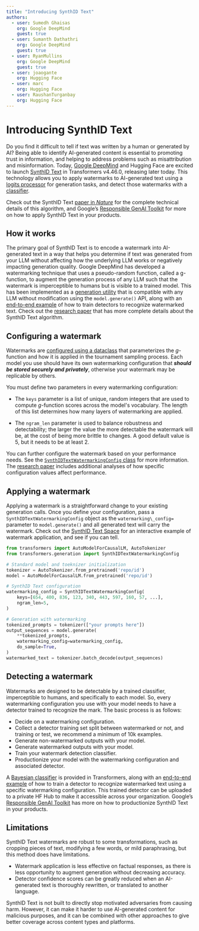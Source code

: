 ```yaml
---
title: "Introducing SynthID Text"
authors:
  - user: Sumedh Ghaisas
    org: Google DeepMind
    guest: true
  - user: Sumanth Dathathri
    org: Google DeepMind
    guest: true
  - user: RyanMullins
    org: Google DeepMind
    guest: true
  - user: joaogante
    org: Hugging Face
  - user: marc
    org: Hugging Face
  - user: RaushanTurganbay
    org: Hugging Face
---
```


# Introducing SynthID Text

Do you find it difficult to tell if text was written by a human or generated by AI? Being able to identify AI-generated content is essential to promoting trust in information, and helping to address problems such as misattribution and misinformation. Today, [Google DeepMind](https://deepmind.google/) and Hugging Face are excited to launch [SynthID Text](https://deepmind.google/technologies/synthid/) in Transformers v4.46.0, releasing later today. This technology allows you to apply watermarks to AI-generated text using a [logits processor](https://huggingface.co/docs/transformers/v4.46.0/en/internal/generation_utils) for generation tasks, and detect those watermarks with a [classifier](https://github.com/huggingface/transformers/tree/v4.46.0/examples/research_projects/synthid_text/detector_bayesian.py).

Check out the SynthID Text [paper in _Nature_](https://www.nature.com/articles/s41586-024-08025-4) for the complete technical details of this algorithm, and Google’s [Responsible GenAI Toolkit](https://ai.google.dev/responsible/docs/safeguards/synthid) for more on how to apply SynthID Text in your products.

## How it works

The primary goal of SynthID Text is to encode a watermark into AI-generated text in a way that helps you determine if text was generated from your LLM without affecting how the underlying LLM works or negatively impacting generation quality. Google DeepMind has developed a watermarking technique that uses a pseudo-random function, called a g-function, to augment the generation process of any LLM such that the watermark is imperceptible to humans but is visible to a trained model. This has been implemented as a [generation utility](https://huggingface.co/docs/transformers/v4.46.0/en/internal/generation_utils) that is compatible with any LLM without modification using the `model.generate()` API, along with an [end-to-end example](https://github.com/huggingface/transformers/tree/v4.46.0/examples/research_projects/synthid_text/detector_bayesian.py) of how to train detectors to recognize watermarked text. Check out the [research paper](https://www.nature.com/articles/s41586-024-08025-4) that has more complete details about the SynthID Text algorithm.

## Configuring a watermark

Watermarks are [configured using a dataclass](https://github.com/huggingface/transformers/blob/v4.46.0/src/transformers/generation/configuration_utils.py) that parameterizes the _g_\-function and how it is applied in the tournament sampling process. Each model you use should have its own watermarking configuration that **_should be stored securely and privately_**, otherwise your watermark may be replicable by others.

You must define two parameters in every watermarking configuration:

- The `keys` parameter is a list of unique, random integers that are used to compute _g_-function scores across the model's vocabulary. The length of this list determines how many layers of watermarking are applied.

- The `ngram_len` parameter is used to balance robustness and detectability; the larger the value the more detectable the watermark will be, at the cost of being more brittle to changes. A good default value is 5, but it needs to be at least 2\.

You can further configure the watermark based on your performance needs. See the [`SynthIDTextWatermarkingConfig` class](https://github.com/huggingface/transformers/tree/v4.46.0/src/transformers/generation/configuration_utils.py#L1461-L1478) for more information. The [research paper](https://www.nature.com/articles/s41586-024-08025-4) includes additional analyses of how specific configuration values affect performance.

## Applying a watermark

Applying a watermark is a straightforward change to your existing generation calls. Once you define your configuration, pass a `SynthIDTextWatermarkingConfig` object as the `watermarking\_config=` parameter to `model.generate()` and all generated text will carry the watermark. Check out the [SynthID Text Space](https://huggingface.co/spaces/google/synthid-text) for an interactive example of watermark application, and see if you can tell.

```py
from transformers import AutoModelForCausalLM, AutoTokenizer
from transformers.generation import SynthIDTextWatermarkingConfig

# Standard model and toeknizer initialization
tokenizer = AutoTokenizer.from_pretrained('repo/id')
model = AutoModelForCausalLM.from_pretrained('repo/id')

# SynthID Text configuration
watermarking_config = SynthIDTextWatermarkingConfig(
    keys=[654, 400, 836, 123, 340, 443, 597, 160, 57, ...],
    ngram_len=5,
)

# Generation with watermarking
tokenized_prompts = tokenizer(["your prompts here"])
output_sequences = model.generate(
    **tokenized_prompts,
    watermarking_config=watermarking_config,
    do_sample=True,
)
watermarked_text = tokenizer.batch_decode(output_sequences)
```

## Detecting a watermark

Watermarks are designed to be detectable by a trained classifier, imperceptible to humans, and specifically to each model. So, every watermarking configuration you use with your model needs to have a detector trained to recognize the mark. The basic process is as follows:

- Decide on a watermarking configuration.
- Collect a detector training set split between watermarked or not, and training or test, we recommend a minimum of 10k examples.
- Generate non-watermarked outputs with your model.
- Generate watermarked outputs with your model.
- Train your watermark detection classifier.
- Productionize your model with the watermarking configuration and associated detector.

A [Bayesian classifier](https://github.com/huggingface/transformers/tree/v4.46.0/examples/research_projects/synthid_text/detector_bayesian.py) is provided in Transformers, along with an [end-to-end example](https://github.com/huggingface/transformers/tree/v4.46.0/examples/research_projects/synthid_text/detector_bayesian.py) of how to train a detector to recognize watermarked text using a specific watermarking configuration. This trained detector can be uploaded to a private HF Hub to make it accessible across your organization. Google’s [Responsible GenAI Toolkit](https://ai.google.dev/responsible/docs/safeguards/synthid) has more on how to productionize SynthID Text in your products.

## Limitations

SynthID Text watermarks are robust to some transformations, such as cropping pieces of text, modifying a few words, or mild paraphrasing, but this method does have limitations.

- Watermark application is less effective on factual responses, as there is less opportunity to augment generation without decreasing accuracy.
- Detector confidence scores can be greatly reduced when an AI-generated text is thoroughly rewritten, or translated to another language.

SynthID Text is not built to directly stop motivated adversaries from causing harm. However, it can make it harder to use AI-generated content for malicious purposes, and it can be combined with other approaches to give better coverage across content types and platforms.
